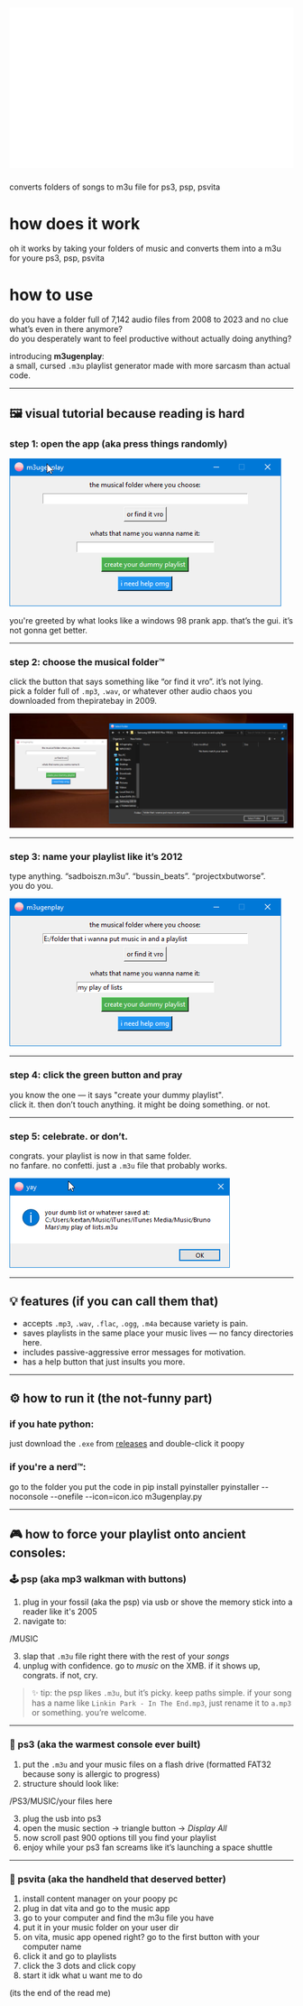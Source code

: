 # ![githubbanner](githubbanner.png)
converts folders of songs to m3u file for ps3, psp, psvita

# how does it work
oh it works by taking your folders of music and converts them into a m3u for youre ps3, psp, psvita 

# how to use 
do you have a folder full of 7,142 audio files from 2008 to 2023 and no clue what’s even in there anymore?  
do you desperately want to feel productive without actually doing anything?

introducing **m3ugenplay**:  
a small, cursed `.m3u` playlist generator made with more sarcasm than actual code.

---

## 🖼️ visual tutorial because reading is hard

### step 1: open the app (aka press things randomly)
![screenshot1](screenshots/open.png)

you're greeted by what looks like a windows 98 prank app. that’s the gui. it’s not gonna get better.

---

### step 2: choose the musical folder™  
click the button that says something like “or find it vro”. it’s not lying.  
pick a folder full of `.mp3`, `.wav`, or whatever other audio chaos you downloaded from thepiratebay in 2009.

![screenshot2](screenshots/folderpicker.png)

---

### step 3: name your playlist like it’s 2012  
type anything. “sadboiszn.m3u”. “bussin_beats”. “projectxbutworse”.  
you do you.

![screenshot3](screenshots/playlistname.png)

---

### step 4: click the green button and pray  
you know the one — it says "create your dummy playlist".  
click it. then don’t touch anything. it might be doing something. or not.

---

### step 5: celebrate. or don’t.  
congrats. your playlist is now in that same folder.  
no fanfare. no confetti. just a `.m3u` file that probably works.

![screenshot4](screenshots/clickcreate.png)

---

## 💡 features (if you can call them that)
- accepts `.mp3`, `.wav`, `.flac`, `.ogg`, `.m4a` because variety is pain.
- saves playlists in the same place your music lives — no fancy directories here.
- includes passive-aggressive error messages for motivation.
- has a help button that just insults you more.

---

## ⚙️ how to run it (the not-funny part)

### if you hate python:
just download the `.exe` from [releases](https://github.com/kextan/m3ugenplay/releases/latest) and double-click it poopy

### if you're a nerd™:
go to the folder you put the code in
pip install pyinstaller
pyinstaller --noconsole --onefile --icon=icon.ico m3ugenplay.py

---

## 🎮 how to force your playlist onto ancient consoles:

### 🕹 psp (aka mp3 walkman with buttons)

1. plug in your fossil (aka the psp) via usb or shove the memory stick into a reader like it's 2005  
2. navigate to:  

/MUSIC

3. slap that `.m3u` file right there with the rest of your *songs*  
4. unplug with confidence. go to *music* on the XMB. if it shows up, congrats. if not, cry.

> ✨ tip: the psp likes `.m3u`, but it’s picky. keep paths simple. if your song has a name like `Linkin Park - In The End.mp3`, just rename it to `a.mp3` or something. you’re welcome.

---

### 🧊 ps3 (aka the warmest console ever built)

1. put the `.m3u` and your music files on a flash drive (formatted FAT32 because sony is allergic to progress)  
2. structure should look like:

/PS3/MUSIC/your files here

3. plug the usb into ps3  
4. open the music section → triangle button → *Display All*  
5. now scroll past 900 options till you find your playlist  
6. enjoy while your ps3 fan screams like it’s launching a space shuttle

---

### 🔮 psvita (aka the handheld that deserved better)

1. install content manager on your poopy pc
2. plug in dat vita and go to the music app
3. go to your computer and find the m3u file you have
4. put it in your music folder on your user dir
5. on vita, music app opened right? go to the first button with your computer name
6. click it and go to playlists
7. click the 3 dots and click copy
8. start it idk what u want me to do

(its the end of the read me)
